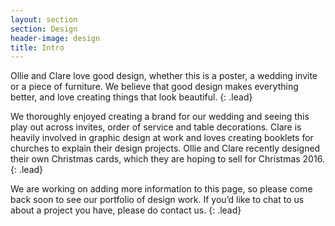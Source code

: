 ```yaml
---
layout: section
section: Design
header-image: design
title: Intro
---
```



Ollie and Clare love good design, whether this is a poster, a wedding invite or a piece of furniture. We believe that good design makes everything better, and love creating things that look beautiful.
{: .lead}

We thoroughly enjoyed creating a brand for our wedding and seeing this play out across invites, order of service and table decorations. Clare is heavily involved in graphic design at work and loves creating booklets for churches to explain their design projects. Ollie and Clare recently designed their own Christmas cards, which they are hoping to sell for Christmas 2016.
{: .lead}

We are working on adding more information to this page, so please come back soon to see our portfolio of design work. If you’d like to chat to us about a project you have, please do contact us.
{: .lead}